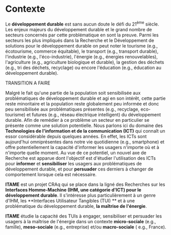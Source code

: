 ﻿# Contexte
Le **développement durable** est sans aucun doute le défi du 21<SUP>ème</SUP> siècle. Les enjeux majeurs du développement durable et le grand nombre de secteurs concernés par cette problématique en sont la preuve. Parmi les secteurs les plus impliqués dans la Recherche et le Développement de solutions pour le développement durable on peut noter le tourisme (e.g., écotourisme, commerce équitable), le transport (e.g., transport durable), l'industrie (e.g., l'éco-industrie), l'énergie (e.g., énergies renouvelables), l'agriculture (e.g., agriculture biologique et durable), la gestion des déchets (e.g., tri des déchets, recyclage) ou encore l'éducation (e.g., éducation au développement durable).
<!--
Certains secteurs telle que l'énergie et la gestion des déchets, plus sensibles aux développement durable, ont le besoin urgent d'obtenir des solutions.

Même si les avancées technologiques en matière de développement durable sont globalement prometteuses dans ces secteurs, ces avancées ne sont pas forcement applicables aujourd'hui. se retrouvent ralentis par une même entité, les usagers. En effet, l'intégration de ces nouvelles technologies dans le système nécessite d'informer, sensibiliser et persuader les usagers du service à changer leur comportement de conles solutions aux développement durable au les réels solutions nécessitent le plus souvent un changement de comportement chez les usagers du service.-->


TRANSITION A FAIRE 

Malgré le fait qu'une partie de la population soit sensibilisée aux problématiques de développement durable et agi en son intérêt, cette partie reste minoritaire et la population reste globalement peu informée et donc peu sensibilisée aux problématiques présentes (e.g., recyclage, eco-tourisme) et futures (e.g., réseau électrique intelligent) du développement durable. Afin de remédier à ce problème un secteur en particulier se présente comme une solution potentielle. Nous parlons ici du domaine des **Technologies de l'information et de la communication (ICT)** qui connaît un essor considérable depuis quelques années. En effet, les ICTs sont aujourd'hui omniprésentes dans notre vie quotidienne (e.g., smartphone) et offre potentiellement la capacité d'informer les usagers n'importe où et à n'importe quelle moment. Au vue de ce potentiel, un nouvel axe de Recherche est apparue dont l'objectif est d'étudier l'utilisation des ICTs pour **informer** et **sensibiliser** les usagers aux problématiques de développement durable, et pour **persuader** ces derniers à changer de comportement lorsque cela est nécessaire.

**ITAME** est un projet CRAq qui se place dans la ligné des Recherches sur les **Interfaces Homme-Machine (IHM, une catégorie d'ICT) pour le développement durable**. Il s'intéresse plus particulièrement à un genre d'IHM, les **Interfaces Utilisateur Tangibles (TUI) ** et à une problématique du développement durable, **la maîtrise de l'énergie**.

**ITAME** étudie la capacité des TUIs à engager, sensibiliser et persuader les usagers à la maîtrise de l'énergie dans un contexte **micro-sociale** (e.g., famille), **meso-sociale** (e.g., entreprise) et/ou **macro-sociale** ( e.g., France).